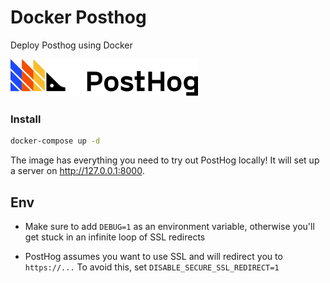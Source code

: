 # Docker Posthog

Deploy Posthog using Docker

![logo](index.svg)

### Install

```bash
docker-compose up -d
```

The image has everything you need to try out PostHog locally! It will set up a server on http://127.0.0.1:8000.

## Env

- Make sure to add `DEBUG=1` as an environment variable, otherwise you'll get stuck in an infinite loop of SSL redirects

- PostHog assumes you want to use SSL and will redirect you to `https://...` To avoid this, set `DISABLE_SECURE_SSL_REDIRECT=1`
